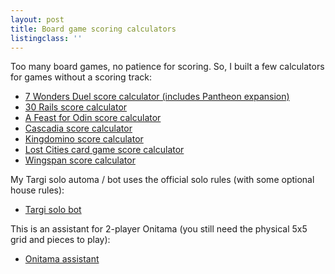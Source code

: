 ```yaml
---
layout: post
title: Board game scoring calculators
listingclass: ''
---
```


Too many board games, no patience for scoring. So, I built a few calculators for games without a scoring track:

- [7 Wonders Duel score calculator (includes Pantheon expansion)](//ronansprake.co.uk/7-wonders-duel-score-calculator)
- [30 Rails score calculator](//ronansprake.co.uk/30-rails-score-calculator)
- [A Feast for Odin score calculator](//ronansprake.co.uk/feast-for-odin-score-calculator)
- [Cascadia score calculator](//ronansprake.co.uk/cascadia-score-calculator)
- [Kingdomino score calculator](//ronansprake.co.uk/kingdomino-score-calculator)
- [Lost Cities card game score calculator](//ronansprake.co.uk/lost-cities-score-calculator)
- [Wingspan score calculator](//ronansprake.co.uk/wingspan-score-calculator)

My Targi solo automa / bot uses the official solo rules (with some optional house rules):

- [Targi solo bot](//ronansprake.co.uk/targi-solo-automa)

This is an assistant for 2-player Onitama (you still need the physical 5x5 grid and pieces to play):

- [Onitama assistant](//ronansprake.co.uk/onitama-assistant)
